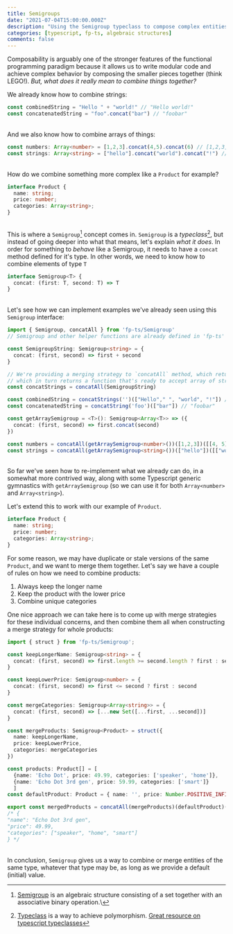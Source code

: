 ```yaml
---
title: Semigroups
date: "2021-07-04T15:00:00.000Z"
description: "Using the Semigroup typeclass to compose complex entities"
categories: [typescript, fp-ts, algebraic structures]
comments: false
---
```


Composability is arguably one of the stronger features of the functional programming paradigm because it allows us to write modular code and achieve complex behavior by composing the smaller pieces together (think LEGO!). _But, what does it really mean to combine things together?_

We already know how to combine strings:
```ts
const combinedString = "Hello " + "world!" // "Hello world!"
const concatenatedString = "foo".concat("bar") // "foobar"
```
\
And we also know how to combine arrays of things:
```ts
const numbers: Array<number> = [1,2,3].concat(4,5).concat(6) // [1,2,3,4,5,6]
const strings: Array<string> = ["hello"].concat("world").concat("!") // ["hello", "world", "!"]

```
\
How do we combine something more complex like a `Product` for example?
```ts
interface Product {
  name: string;
  price: number;
  categories: Array<string>;
}
```
\
This is where a `Semigroup`[^1] concept comes in. `Semigroup` is a _typeclass_[^2], but instead of going deeper into what that means, let's explain _what it does_. In order for something to _behave_ like a Semigroup, it needs to have a `concat` method defined for it's type. In other words, we need to know how to combine elements of type `T`

```ts
interface Semigroup<T> {
  concat: (first: T, second: T) => T
}
```
\
Let's see how we can implement examples we've already seen using this `Semigroup` interface:

```ts
import { Semigroup, concatAll } from 'fp-ts/Semigroup'
// Semigroup and other helper functions are already defined in 'fp-ts' library

const SemigroupString: Semigroup<string> = {
  concat: (first, second) => first + second
}

// We're providing a merging strategy to `concatAll` method, which returns a function expecting an initial value, 
// which in turn returns a function that's ready to accept array of strings.
const concatStrings = concatAll(SemigroupString)

const combinedString = concatStrings('')(["Hello"," ", "world", "!"]) // "Hello world!" 
const concatenatedString = concatString('foo')(["bar"]) // "foobar"

const getArraySemigroup = <T>(): Semigroup<Array<T>> => ({
  concat: (first, second) => first.concat(second)
})

const numbers = concatAll(getArraySemigroup<number>())([1,2,3])([[4, 5], [6]]) // [1,2,3,4,5,6]
const strings = concatAll(getArraySemigroup<string>())(["hello"])([["world"], ["!"]]) // ["hello", "world"]

```
\
So far we've seen how to re-implement what we already can do, in a somewhat more contrived way, along with some Typescript generic gymnastics with `getArraySemigroup` (so we can use it for both `Array<number>` and `Array<string>`).

Let's extend this to work with our example of `Product`.
```ts
interface Product {
  name: string;
  price: number;
  categories: Array<string>;
}
```

For some reason, we may have duplicate or stale versions of the same `Product`, and we want to merge them together.
Let's say we have a couple of rules on how we need to combine products:
 
1) Always keep the longer name
2) Keep the product with the lower price
3) Combine unique categories

One nice approach we can take here is to come up with merge strategies for these individual concerns, and then combine them all when constructing a merge strategy for whole products:

```ts
import { struct } from 'fp-ts/Semigroup';

const keepLongerName: Semigroup<string> = {
  concat: (first, second) => first.length >= second.length ? first : second
}

const keepLowerPrice: Semigroup<number> = {
  concat: (first, second) => first <= second ? first : second
}

const mergeCategories: Semigroup<Array<string>> = {
  concat: (first, second) => [...new Set([...first, ...second])]
}

const mergeProducts: Semigroup<Product> = struct({
  name: keepLongerName,
  price: keepLowerPrice,
  categories: mergeCategories
})

const products: Product[] = [
  {name: 'Echo Dot', price: 49.99, categories: ['speaker', 'home']}, 
  {name: 'Echo Dot 3rd gen', price: 59.99, categories: ['smart']}
  ]
const defaultProduct: Product = { name: '', price: Number.POSITIVE_INFINITY, categories: [] }

export const mergedProducts = concatAll(mergeProducts)(defaultProduct)(products)
/* {
"name": "Echo Dot 3rd gen", 
"price": 49.99,
"categories": ["speaker", "home", "smart"]
} */

```

\
In conclusion, `Semigroup` gives us a way to combine or merge entities of the same type, whatever that type may be, as long as we provide a default (initial) value.

[^1]: [Semigroup](https://en.wikipedia.org/wiki/Semigroup) is an algebraic structure consisting of a set together with an associative binary operation.\
[^2]: [Typeclass](https://en.wikipedia.org/wiki/Type_class) is a way to achieve polymorphism. [Great resource on typescript typeclasses](https://paulgray.net/typeclasses-in-typescript/)
